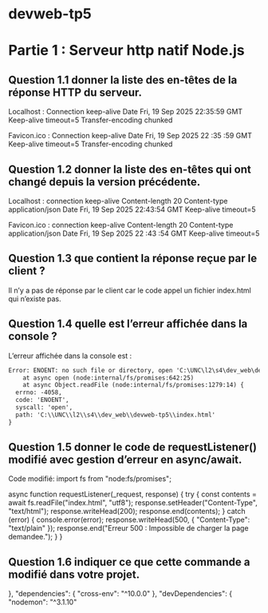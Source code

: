 # devweb-tp5

# Partie 1 : Serveur http natif Node.js
## Question 1.1 donner la liste des en-têtes de la réponse HTTP du serveur.
Localhost : 	Connection   		 keep-alive
Date   			Fri, 19 Sep 2025 22:35:59 GMT
Keep-alive    		timeout=5
Transfer-encoding    	 chunked

Favicon.ico :	Connection    		keep-alive
Date        		Fri, 19 Sep 2025 22 :35 :59 GMT
Keep-alive        	timeout=5
Transfer-encoding     	chunked

## Question 1.2 donner la liste des en-têtes qui ont changé depuis la version précédente.
Localhost : 	connection   		keep-alive
Content-length     	20
Content-type    	application/json
Date          		 Fri, 19 Sep 2025 22:43:54 GMT
Keep-alive     		 timeout=5

Favicon.ico :	connection		keep-alive
Content-length 	20
Content-type		application/json
Date			Fri, 19 Sep 2025 22 :43 :54 GMT
Keep-alive		timeout=5

## Question 1.3 que contient la réponse reçue par le client ?
Il n’y a pas de réponse par le client car le code appel un fichier index.html qui n’existe pas.

## Question 1.4 quelle est l’erreur affichée dans la console ?
L’erreur affichée dans la console est :
```txt
Error: ENOENT: no such file or directory, open 'C:\UNC\l2\s4\dev_web\devweb-tp5\index.html'
    at async open (node:internal/fs/promises:642:25)
    at async Object.readFile (node:internal/fs/promises:1279:14) {
  errno: -4058,
  code: 'ENOENT',
  syscall: 'open',
  path: 'C:\\UNC\\l2\\s4\\dev_web\\devweb-tp5\\index.html'
}
```
## Question 1.5 donner le code de requestListener() modifié avec gestion d’erreur en async/await.
Code modifié:
import fs from "node:fs/promises";

async function requestListener(_request, response) {
  try {
    const contents = await fs.readFile("index.html", "utf8");
    response.setHeader("Content-Type", "text/html");
    response.writeHead(200);
    response.end(contents);
  } catch (error) {
    console.error(error);
    response.writeHead(500, { "Content-Type": "text/plain" });
    response.end("Erreur 500 : Impossible de charger la page demandee.");
  }
}

## Question 1.6 indiquer ce que cette commande a modifié dans votre projet.
  },
  "dependencies": {
    "cross-env": "^10.0.0"
  },
  "devDependencies": {
    "nodemon": "^3.1.10"

